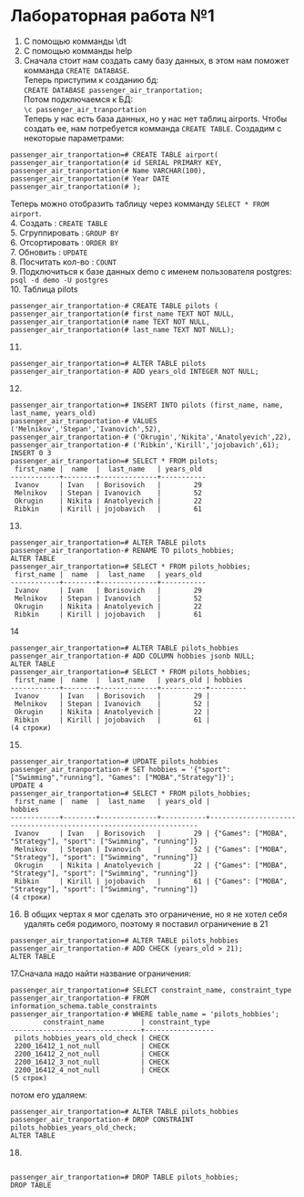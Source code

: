 # Лабораторная работа №1

1. С помощью комманды \dt
2. С помощью комманды help
3. Сначала стоит нам создать саму базу данных, в этом нам поможет комманда ```CREATE DATABASE```. <br>
Теперь приступим к созданию бд: <br>
```CREATE DATABASE passenger_air_tranportation;``` <br> 
Потом подключаемся к БД: <br>
```\c passenger_air_tranportation``` <br>
Теперь у нас есть база данных, но у нас нет таблиц airports. Чтобы создать ее, нам потребуется комманда ```CREATE TABLE```. Создадим  с некоторые параметрами: <br>
```
passenger_air_tranportation=# CREATE TABLE airport(
passenger_air_tranportation(# id SERIAL PRIMARY KEY,
passenger_air_tranportation(# Name VARCHAR(100),
passenger_air_tranportation(# Year DATE
passenger_air_tranportation(# );
```
Теперь можно отобразить таблицу через комманду ```SELECT * FROM airport```. <br>
4. Создать : ```CREATE TABLE``` <br>
5. Сгруппировать : ```GROUP BY``` <br>
6. Отсортировать : ```ORDER BY``` <br> 
7. Обновить : ```UPDATE``` <br>
8. Посчитать кол-во : ```COUNT``` <br>
9. Подключиться к базе данных demo с именем пользователя postgres: ```psql -d demo -U postgres``` <br>
10.  Таблица pilots
```
passenger_air_tranportation-# CREATE TABLE pilots (
passenger_air_tranportation(# first_name TEXT NOT NULL,
passenger_air_tranportation(# name TEXT NOT NULL,
passenger_air_tranportation(# last_name TEXT NOT NULL);
```
11.
```
passenger_air_tranportation=# ALTER TABLE pilots
passenger_air_tranportation-# ADD years_old INTEGER NOT NULL;
```
12.
```
passenger_air_tranportation=# INSERT INTO pilots (first_name, name, last_name, years_old)
passenger_air_tranportation-# VALUES ('Melnikov','Stepan','Ivanovich',52),
passenger_air_tranportation-# ('Okrugin','Nikita','Anatolyevich',22),
passenger_air_tranportation-# ('Ribkin','Kirill','jojobavich',61);
INSERT 0 3
passenger_air_tranportation=# SELECT * FROM pilots;
 first_name |  name  |  last_name   | years_old
------------+--------+--------------+-----------
 Ivanov     | Ivan   | Borisovich   |        29
 Melnikov   | Stepan | Ivanovich    |        52
 Okrugin    | Nikita | Anatolyevich |        22
 Ribkin     | Kirill | jojobavich   |        61
```
13.
```
passenger_air_tranportation=# ALTER TABLE pilots
passenger_air_tranportation-# RENAME TO pilots_hobbies;
ALTER TABLE
passenger_air_tranportation=# SELECT * FROM pilots_hobbies;
 first_name |  name  |  last_name   | years_old
------------+--------+--------------+-----------
 Ivanov     | Ivan   | Borisovich   |        29
 Melnikov   | Stepan | Ivanovich    |        52
 Okrugin    | Nikita | Anatolyevich |        22
 Ribkin     | Kirill | jojobavich   |        61
```
14
```
passenger_air_tranportation=# ALTER TABLE pilots_hobbies
passenger_air_tranportation-# ADD COLUMN hobbies jsonb NULL;
ALTER TABLE
passenger_air_tranportation=# SELECT * FROM pilots_hobbies;
 first_name |  name  |  last_name   | years_old | hobbies
------------+--------+--------------+-----------+---------
 Ivanov     | Ivan   | Borisovich   |        29 |
 Melnikov   | Stepan | Ivanovich    |        52 |
 Okrugin    | Nikita | Anatolyevich |        22 |
 Ribkin     | Kirill | jojobavich   |        61 |
(4 строки)
```
15.
```
passenger_air_tranportation=# UPDATE pilots_hobbies
passenger_air_tranportation-# SET hobbies = '{"sport": ["Swimming","running"], "Games": ["MOBA","Strategy"]}';
UPDATE 4
passenger_air_tranportation=# SELECT * FROM pilots_hobbies;
 first_name |  name  |  last_name   | years_old |                              hobbies
------------+--------+--------------+-----------+-------------------------------------------------------------------
 Ivanov     | Ivan   | Borisovich   |        29 | {"Games": ["MOBA", "Strategy"], "sport": ["Swimming", "running"]}
 Melnikov   | Stepan | Ivanovich    |        52 | {"Games": ["MOBA", "Strategy"], "sport": ["Swimming", "running"]}
 Okrugin    | Nikita | Anatolyevich |        22 | {"Games": ["MOBA", "Strategy"], "sport": ["Swimming", "running"]}
 Ribkin     | Kirill | jojobavich   |        61 | {"Games": ["MOBA", "Strategy"], "sport": ["Swimming", "running"]}
(4 строки)
```
16. В общих чертах я мог сделать это ограничение, но я не хотел себя удалять себя родимого, поэтому я поставил ограничение в 21

```
passenger_air_tranportation=# ALTER TABLE pilots_hobbies
passenger_air_tranportation-# ADD CHECK (years_old > 21);
ALTER TABLE
```

17.Сначала надо найти название ограничения:
```
passenger_air_tranportation=# SELECT constraint_name, constraint_type
passenger_air_tranportation-# FROM information_schema.table_constraints
passenger_air_tranportation-# WHERE table_name = 'pilots_hobbies';
        constraint_name         | constraint_type
--------------------------------+-----------------
 pilots_hobbies_years_old_check | CHECK
 2200_16412_1_not_null          | CHECK
 2200_16412_2_not_null          | CHECK
 2200_16412_3_not_null          | CHECK
 2200_16412_4_not_null          | CHECK
(5 строк)
```
потом его удаляем:
```
passenger_air_tranportation=# ALTER TABLE pilots_hobbies
passenger_air_tranportation-# DROP CONSTRAINT pilots_hobbies_years_old_check;
ALTER TABLE
```
18.
```

passenger_air_tranportation=# DROP TABLE pilots_hobbies;
DROP TABLE

```